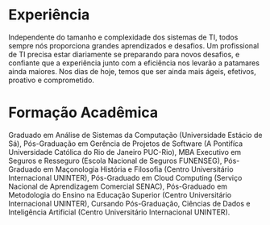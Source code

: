 <meta name="google-site-verification" content="YJhHiNFtuHtsjezd8HeC3Td-kKEyHIU2ZhEFACzrxSU" />

# Experiência

Independente do tamanho e complexidade dos sistemas de TI, todos sempre nós proporciona grandes aprendizados e desafios. Um profissional de TI precisa estar diariamente se preparando para novos desafios, e confiante que a experiência junto com a eficiência nos levarão a patamares ainda maiores. Nos dias de hoje, temos que ser ainda mais ágeis, efetivos, proativo e comprometido.

# Formação Acadêmica

Graduado em Análise de Sistemas da Computação (Universidade Estácio de Sá), Pós-Graduação em Gerência de Projetos de Software (A Pontifíca Universidade Católica do Rio de Janeiro PUC-Rio), MBA Executivo em Seguros e Resseguro (Escola Nacional de Seguros FUNENSEG), Pós-Graduado em Maçonologia História e Filosofia (Centro Universitário Internacional UNINTER), Pós-Graduado em Cloud Computing (Serviço Nacional de Aprendizagem Comercial SENAC), Pós-Graduado em Metodologia do Ensino na Educação Superior (Centro Universitário Internacional UNINTER), Cursando Pós-Graduação, Ciências de Dados e Inteligência Artificial (Centro Universitário Internacional UNINTER).

